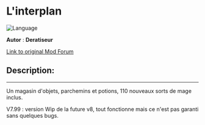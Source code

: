 # L'interplan

![Language](https://img.shields.io/static/v1?label=language&message=french%20%7C%20&color=informational)

**Autor** : **Deratiseur**

[Link to original Mod Forum](https://www.baldursgateworld.fr/viewtopic.php?t=31563)


## Description:
-------------

Un magasin d'objets, parchemins et potions, 110 nouveaux sorts de mage inclus.

V7.99 : version Wip de la future v8, tout fonctionne mais ce n'est pas garanti sans quelques bugs.

